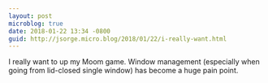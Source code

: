 ```yaml
---
layout: post
microblog: true
date: 2018-01-22 13:34 -0800
guid: http://jsorge.micro.blog/2018/01/22/i-really-want.html
---
```

I really want to up my Moom game. Window management (especially when going from lid-closed single window)  has become a huge pain point.
